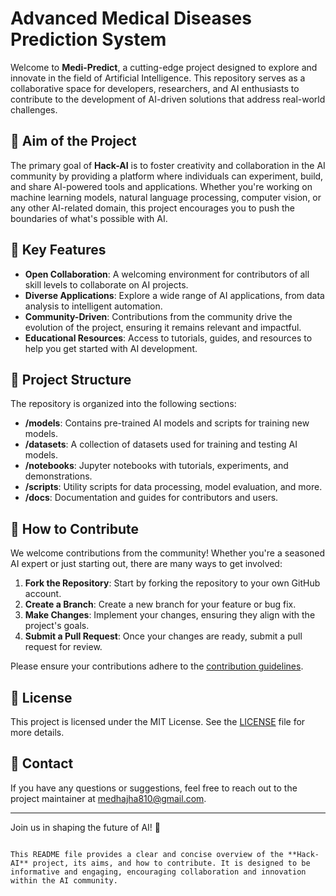 # Advanced Medical Diseases Prediction System

Welcome to **Medi-Predict**, a cutting-edge project designed to explore and innovate in the field of Artificial Intelligence. This repository serves as a collaborative space for developers, researchers, and AI enthusiasts to contribute to the development of AI-driven solutions that address real-world challenges.

## 🎯 Aim of the Project

The primary goal of **Hack-AI** is to foster creativity and collaboration in the AI community by providing a platform where individuals can experiment, build, and share AI-powered tools and applications. Whether you're working on machine learning models, natural language processing, computer vision, or any other AI-related domain, this project encourages you to push the boundaries of what's possible with AI.

## 🚀 Key Features

- **Open Collaboration**: A welcoming environment for contributors of all skill levels to collaborate on AI projects.
- **Diverse Applications**: Explore a wide range of AI applications, from data analysis to intelligent automation.
- **Community-Driven**: Contributions from the community drive the evolution of the project, ensuring it remains relevant and impactful.
- **Educational Resources**: Access to tutorials, guides, and resources to help you get started with AI development.

## 📂 Project Structure

The repository is organized into the following sections:

- **/models**: Contains pre-trained AI models and scripts for training new models.
- **/datasets**: A collection of datasets used for training and testing AI models.
- **/notebooks**: Jupyter notebooks with tutorials, experiments, and demonstrations.
- **/scripts**: Utility scripts for data processing, model evaluation, and more.
- **/docs**: Documentation and guides for contributors and users.

## 🤝 How to Contribute

We welcome contributions from the community! Whether you're a seasoned AI expert or just starting out, there are many ways to get involved:

1. **Fork the Repository**: Start by forking the repository to your own GitHub account.
2. **Create a Branch**: Create a new branch for your feature or bug fix.
3. **Make Changes**: Implement your changes, ensuring they align with the project's goals.
4. **Submit a Pull Request**: Once your changes are ready, submit a pull request for review.

Please ensure your contributions adhere to the [contribution guidelines](CONTRIBUTING.md).

## 📄 License

This project is licensed under the MIT License. See the [LICENSE](LICENSE) file for more details.

## 📧 Contact

If you have any questions or suggestions, feel free to reach out to the project maintainer at [medhajha810@gmail.com](mailto:medhajha810@gmail.com).

---

Join us in shaping the future of AI! 🌟
```

This README file provides a clear and concise overview of the **Hack-AI** project, its aims, and how to contribute. It is designed to be informative and engaging, encouraging collaboration and innovation within the AI community.
